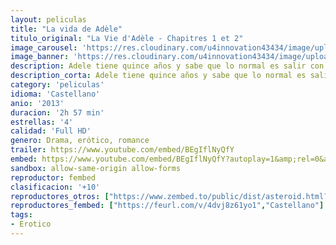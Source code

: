 ```yaml
---
layout: peliculas
title: "La vida de Adèle"
titulo_original: "La Vie d'Adèle - Chapitres 1 et 2"
image_carousel: 'https://res.cloudinary.com/u4innovation43434/image/upload/v1585452519/adele-min_gxtvhn.jpg'
image_banner: 'https://res.cloudinary.com/u4innovation43434/image/upload/v1585452521/3244a01c80ce31f7d4984e103fac8b58-min_kiwjm8.jpg'
description: Adele tiene quince años y sabe que lo normal es salir con chicos, pero tiene dudas sobre su sexualidad. Una noche conoce y se enamora inesperadamente de Emma (Lea Seydoux), una joven con el pelo azul. La atracción que despierta en ella una mujer que le muestra el camino del deseo y la madurez, hará que Adele tenga que sufrir los juicios y prejuicios de familiares y amigos. Adaptación de la novela gráfica Blue, de Julie Maroh.
description_corta: Adele tiene quince años y sabe que lo normal es salir con chicos, pero tiene dudas sobre su sexualidad. Una noche conoce y se enamora inesperadamente de Emma (Lea Seydoux), una joven con el pelo azul. La...
category: 'peliculas'
idioma: 'Castellano'
anio: '2013'
duracion: '2h 57 min'
estrellas: '4'
calidad: 'Full HD'
genero: Drama, erótico, romance
trailer: https://www.youtube.com/embed/BEgIflNyQfY
embed: https://www.youtube.com/embed/BEgIflNyQfY?autoplay=1&amp;rel=0&amp;hd=1&border=0&wmode=opaque&enablejsapi=1&modestbranding=1&controls=1&showinfo=0
sandbox: allow-same-origin allow-forms
reproductor: fembed
clasificacion: '+10'
reproductores_otros: ["https://www.zembed.to/public/dist/asteroid.html?id=e0308158dcc2ae709713c1154e23426a&title=Blue%20Is%20the%20Warmest%20Color","Castellano","https://movcloud.net/embed/fq-NlF-4Ckof","Castellano"]
reproductores_fembed: ["https://feurl.com/v/4dvj8z61yo1","Castellano"]
tags:
- Erotico
---
```



 







